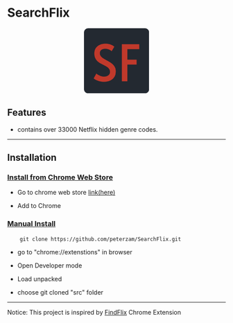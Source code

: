 # SearchFlix

<p align="center">
  <img src="logo.png" width="150" title="hover text" alt="Logo">
</p>

## Features

- contains over 33000 Netflix hidden genre codes.

<hr>

## Installation

### <u>Install from Chrome Web Store</u>

- Go to chrome web store <a href="https://chrome.google.com/webstore/detail/searchflix-netflix-genres/jdgbainblgdephbianomkogjjdnnjbpn">link(here)</a>

- Add to Chrome

### <u>Manual Install</u>

```
    git clone https://github.com/peterzam/SearchFlix.git
```

- go to "chrome://extenstions" in browser

- Open Developer mode

- Load unpacked

- choose git cloned "src" folder

<hr>
Notice: This project is inspired by <a href="https://chrome.google.com/webstore/detail/findflix-netflix-secret-c/njgopmododdceghkcgbmgfffamnjbjno">FindFlix</a> Chrome Extension
